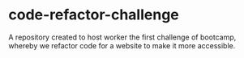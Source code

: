 # code-refactor-challenge
A repository created to host worker the first challenge of bootcamp, whereby we refactor code for a website to make it more accessible.

